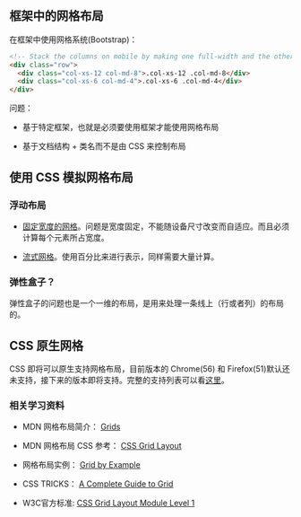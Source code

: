## 框架中的网格布局

在框架中使用网格系统(Bootstrap)：

```html
<!-- Stack the columns on mobile by making one full-width and the other half-width -->
<div class="row">
  <div class="col-xs-12 col-md-8">.col-xs-12 .col-md-8</div>
  <div class="col-xs-6 col-md-4">.col-xs-6 .col-md-4</div>
</div>
```

问题：

+ 基于特定框架，也就是必须要使用框架才能使用网格布局

+ 基于文档结构 + 类名而不是由 CSS 来控制布局

## 使用 CSS 模拟网格布局

### 浮动布局

+ [固定宽度的网格](https://developer.mozilla.org/en-US/docs/Learn/CSS/CSS_layout/Grids#A_simple_fixed_width_grid)。问题是宽度固定，不能随设备尺寸改变而自适应。而且必须计算每个元素所占宽度。

+ [流式网格](https://developer.mozilla.org/en-US/docs/Learn/CSS/CSS_layout/Grids#Creating_a_fluid_grid)。使用百分比来进行表示，同样需要大量计算。

### 弹性盒子？

弹性盒子的问题也是一个一维的布局，是用来处理一条线上（行或者列）的布局的。

## CSS 原生网格

CSS 即将可以原生支持网格布局，目前版本的 Chrome(56) 和 Firefox(51)默认还未支持，接下来的版本即将支持。完整的支持列表可以看[这里](http://caniuse.com/#feat=css-grid)。

### 相关学习资料

+ MDN 网格布局简介： [Grids](https://developer.mozilla.org/en-US/docs/Learn/CSS/CSS_layout/Grids#Updating_our_grid)

+ MDN 网格布局 CSS 参考： [CSS Grid Layout](https://developer.mozilla.org/en-US/docs/Web/CSS/CSS_Grid_Layout)

+ 网格布局实例： [Grid by Example](http://gridbyexample.com/examples/)

+ CSS TRICKS： [A Complete Guide to Grid](https://css-tricks.com/snippets/css/complete-guide-grid/)

+ W3C官方标准: [CSS Grid Layout Module Level 1](https://www.w3.org/TR/css-grid-1/#grid-line-concept)